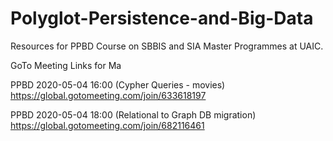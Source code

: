 # Polyglot-Persistence-and-Big-Data
Resources for PPBD Course on SBBIS and SIA Master Programmes at UAIC.


GoTo Meeting Links for Ma

PPBD 2020-05-04 16:00 (Cypher Queries - movies)
https://global.gotomeeting.com/join/633618197

PPBD 2020-05-04 18:00 (Relational to Graph DB migration)
https://global.gotomeeting.com/join/682116461
